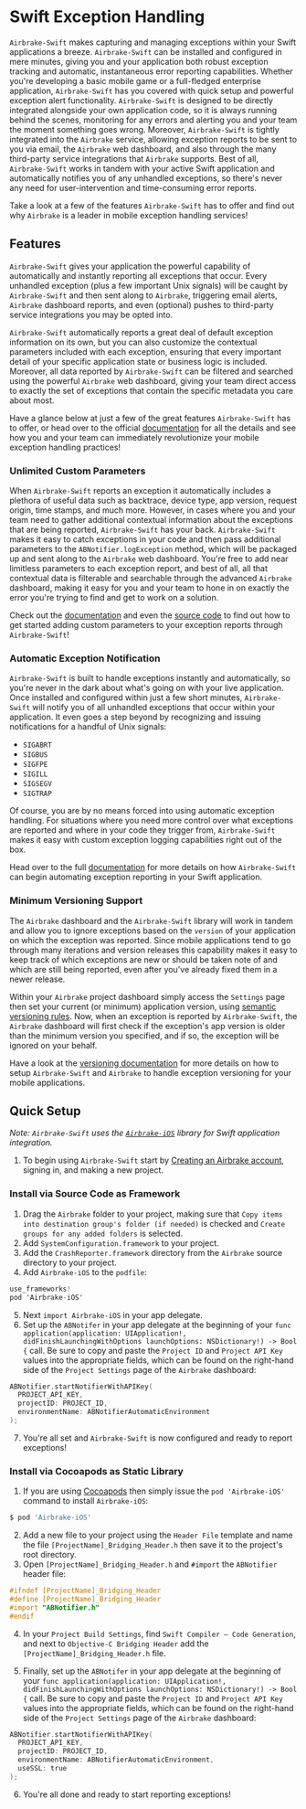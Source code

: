 # Swift Exception Handling

`Airbrake-Swift` makes capturing and managing exceptions within your Swift applications a breeze.  `Airbrake-Swift` can be installed and configured in mere minutes, giving you and your application both robust exception tracking and automatic, instantaneous error reporting capabilities.  Whether you're developing a basic mobile game or a full-fledged enterprise application, `Airbrake-Swift` has you covered with quick setup and powerful exception alert functionality.  `Airbrake-Swift` is designed to be directly integrated alongside your own application code, so it is always running behind the scenes, monitoring for any errors and alerting you and your team the moment something goes wrong.  Moreover, `Airbrake-Swift` is tightly integrated into the `Airbrake` service, allowing exception reports to be sent to you via email, the `Airbrake` web dashboard, and also through the many third-party service integrations that `Airbrake` supports.  Best of all, `Airbrake-Swift` works in tandem with your active Swift application and automatically notifies you of any unhandled exceptions, so there's never any need for user-intervention and time-consuming error reports.

Take a look at a few of the features `Airbrake-Swift` has to offer and find out why `Airbrake` is a leader in mobile exception handling services!

## Features

`Airbrake-Swift` gives your application the powerful capability of automatically and instantly reporting all exceptions that occur.  Every unhandled exception (plus a few important Unix signals) will be caught by `Airbrake-Swift` and then sent along to `Airbrake`, triggering email alerts, `Airbrake` dashboard reports, and even (optional) pushes to third-party service integrations you may be opted into.

`Airbrake-Swift` automatically reports a great deal of default exception information on its own, but you can also customize the contextual parameters included with each exception, ensuring that every important detail of your specific application state or business logic is included.  Moreover, all data reported by `Airbrake-Swift` can be filtered and searched using the powerful `Airbrake` web dashboard, giving your team direct access to exactly the set of exceptions that contain the specific metadata you care about most.

Have a glance below at just a few of the great features `Airbrake-Swift` has to offer, or head over to the official [documentation](https://github.com/airbrake/airbrake-ios) for all the details and see how you and your team can immediately revolutionize your mobile exception handling practices!

### Unlimited Custom Parameters

When `Airbrake-Swift` reports an exception it automatically includes a plethora of useful data such as backtrace, device type, app version, request origin, time stamps, and much more.  However, in cases where you and your team need to gather additional contextual information about the exceptions that are being reported, `Airbrake-Swift` has your back.  `Airbrake-Swift` makes it easy to catch exceptions in your code and then pass additional parameters to the `ABNotifier.logException` method, which will be packaged up and sent along to the `Airbrake` web dashboard.  You're free to add near limitless parameters to each exception report, and best of all, all that contextual data is filterable and searchable through the advanced `Airbrake` dashboard, making it easy for you and your team to hone in on exactly the error you're trying to find and get to work on a solution.

Check out the [documentation](https://github.com/airbrake/airbrake-ios#custom-exception-logging) and even the [source code](https://github.com/airbrake/airbrake-ios/blob/master/Airbrake/notifier/ABNotifier.h#L174) to find out how to get started adding custom parameters to your exception reports through `Airbrake-Swift`!

### Automatic Exception Notification

`Airbrake-Swift` is built to handle exceptions instantly and automatically, so you're never in the dark about what's going on with your live application.  Once installed and configured within just a few short minutes, `Airbrake-Swift` will notify you of all unhandled exceptions that occur within your application.  It even goes a step beyond by recognizing and issuing notifications for a handful of Unix signals:

- `SIGABRT`
- `SIGBUS`
- `SIGFPE`
- `SIGILL`
- `SIGSEGV`
- `SIGTRAP`

Of course, you are by no means forced into using automatic exception handling.  For situations where you need more control over what exceptions are reported and where in your code they trigger from, `Airbrake-Swift` makes it easy with custom exception logging capabilities right out of the box.

Head over to the full [documentation](https://github.com/airbrake/airbrake-ios#signals) for more details on how `Airbrake-Swift` can begin automating exception reporting in your Swift application.

### Minimum Versioning Support

The `Airbrake` dashboard and the `Airbrake-Swift` library will work in tandem and allow you to ignore exceptions based on the `version` of your application on which the exception was reported.  Since mobile applications tend to go through many iterations and version releases this capability makes it easy to keep track of which exceptions are new or should be taken note of and which are still being reported, even after you've already fixed them in a newer release.

Within your `Airbrake` project dashboard simply access the `Settings` page then set your current (or minimum) application version, using [semantic versioning rules](http://semver.org/).  Now, when an exception is reported by `Airbrake-Swift`, the `Airbrake` dashboard will first check if the exception's app version is older than the minimum version you specified, and if so, the exception will be ignored on your behalf.

Have a look at the [versioning documentation](https://airbrake.io/docs/airbrake-android-ios/app-versions/) for more details on how to setup `Airbrake-Swift` and `Airbrake` to handle exception versioning for your mobile applications.

## Quick Setup

_Note: `Airbrake-Swift` uses the [`Airbrake-iOS`](https://github.com/airbrake/airbrake-ios) library for Swift application integration._

1. To begin using `Airbrake-Swift` start by [Creating an Airbrake account](https://airbrake.io/account/new), signing in, and making a new project.

### Install via Source Code as Framework

1. Drag the `Airbrake` folder to your project, making sure that `Copy items into destination group's folder (if needed)` is checked and `Create groups for any added folders` is selected.
2. Add `SystemConfiguration.framework` to your project.
3. Add the `CrashReporter.framework` directory from the `Airbrake` source directory to your project.
4. Add `Airbrake-iOS` to the `podfile`:

```objective-c
use_frameworks!
pod 'Airbrake-iOS'
```

5. Next `import Airbrake-iOS` in your app delegate.
6. Set up the `ABNotifer` in your app delegate at the beginning of your `func application(application: UIApplication!, didFinishLaunchingWithOptions launchOptions: NSDictionary!) -> Bool {` call.  Be sure to copy and paste the `Project ID` and `Project API Key` values into the appropriate fields, which can be found on the right-hand side of the `Project Settings` page of the `Airbrake` dashboard:

```objective-c
ABNotifier.startNotifierWithAPIKey(
  PROJECT_API_KEY,
  projectID: PROJECT_ID,
  environmentName: ABNotifierAutomaticEnvironment
);
```

7. You're all set and `Airbrake-Swift` is now configured and ready to report exceptions!

### Install via Cocoapods as Static Library

1. If you are using [Cocoapods](https://cocoapods.org/) then simply issue the `pod 'Airbrake-iOS'` command to install `Airbrake-iOS`:

```bash
$ pod 'Airbrake-iOS'
```

2. Add a new file to your project using the `Header File` template and name the file `[ProjectName]_Bridging_Header.h` then save it to the project's root directory.
3. Open `[ProjectName]_Bridging_Header.h` and `#import` the `ABNotifier` header file:

```objective-c
#ifndef [ProjectName]_Bridging_Header
#define [ProjectName]_Bridging_Header
#import "ABNotifier.h"
#endif
```

4. In your `Project Build Settings`, find `Swift Compiler – Code Generation`, and next to `Objective-C Bridging Header` add the `[ProjectName]_Bridging_Header.h` file.

5. Finally, set up the `ABNotifer` in your app delegate at the beginning of your `func application(application: UIApplication!, didFinishLaunchingWithOptions launchOptions: NSDictionary!) -> Bool {` call.  Be sure to copy and paste the `Project ID` and `Project API Key` values into the appropriate fields, which can be found on the right-hand side of the `Project Settings` page of the `Airbrake` dashboard:

```objective-c
ABNotifier.startNotifierWithAPIKey(
  PROJECT_API_KEY,
  projectID: PROJECT_ID,
  environmentName: ABNotifierAutomaticEnvironment,
  useSSL: true
);
```

6. You're all done and ready to start reporting exceptions!